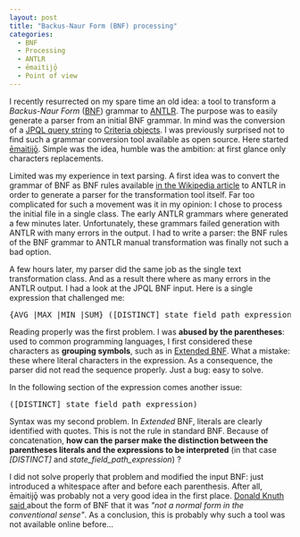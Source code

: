 ```yaml
---
layout: post 
title: "Backus-Naur Form (BNF) processing"
categories:
  - BNF
  - Processing
  - ANTLR
  - ēmaitijǭ
  - Point of view
---
```

<div itemprop="about" itemscope itemtype="http://schema.org/SoftwareApplication">
<p>
I recently resurrected on my spare time an old idea: a tool to transform a <em>Backus-Naur Form</em> (<a href="http://en.wikipedia.org/wiki/Backus%E2%80%93Naur_Form">BNF</a>) grammar to <a href="http://www.antlr.org/">ANTLR</a>. The purpose was to easily generate a parser from an initial BNF grammar. In mind was the conversion of a <a title="This link shows the initial BNF" href="http://docs.oracle.com/javaee/6/tutorial/doc/bnbuf.html">JPQL query string</a> to <a href="http://docs.oracle.com/javaee/6/tutorial/doc/gjitv.html">Criteria objects</a>. I was previously surprised not to find such a grammar conversion tool available as open source. Here started <a itemprop="url" href="https://github.com/bdulac/emaitijo/">ēmaitijǭ</a>. Simple was the idea, humble was the ambition: at first glance only characters replacements.
</p>
<p>
Limited was my experience in text parsing. A first idea was to convert the grammar of BNF as BNF rules available <a href="http://en.wikipedia.org/wiki/Backus%E2%80%93Naur_Form#Further_examples">in the Wikipedia article</a> to ANTLR in order to generate a parser for the transformation tool itself. Far too complicated for such a movement was it in my opinion: I chose to process the initial file in a single class. The early ANTLR grammars where generated a few minutes later. Unfortunately, these grammars failed generation with ANTLR with many errors in the output. I had to write a parser: the BNF rules of the BNF grammar to ANTLR manual transformation was finally not such a bad option. 
</p>
<p>
A few hours later, my parser did the same job as the single text transformation class. And as a result there where as many errors in the ANTLR output. I had a look at the JPQL BNF input. Here is a single expression that challenged me:
</p>
<pre>{AVG |MAX |MIN |SUM} ([DISTINCT] state_field_path_expression) | COUNT ([DISTINCT] identification_variable | state_field_path_expression | single_valued_association_path_expression)
</pre>
<p>
Reading properly was the first problem. I was <b>abused by the parentheses</b>: used to common programming languages, I first considered these characters as <b>grouping symbols</b>, such as in <a href="http://en.wikipedia.org/wiki/Extended_Backus%E2%80%93Naur_Form">Extended BNF</a>. What a mistake: these where literal characters in the expression. As a consequence, the parser did not read the sequence properly. Just a bug: easy to solve.
</p>
<p>
In the following section of the expression comes another issue:
</p>
<pre>([DISTINCT] state_field_path_expression)</pre>
<p>Syntax was my second problem. In <em>Extended</em> BNF, literals are clearly identified with quotes. This is not the rule in standard BNF. Because of concatenation, <b>how can the parser make the distinction between the parentheses literals and the expressions to be interpreted</b> (in that case <em>[DISTINCT]</em> and <em>state_field_path_expression</em>) ?
</p>
<p>
I did not solve properly that problem and modified the input BNF: just introduced a whitespace after and before each parenthesis. After all, ēmaitijǭ was probably not a very good idea in the first place. 
<span itemscope itemtype="http://schema.org/ScholarlyArticle">
  <span itemprop="author" itemscope itemtype="http://schema.org/Person">
    <a href="http://en.wikipedia.org/wiki/Donald_Knuth">Donald Knuth</a>
    <link itemprop="sameAs" href="http://en.wikipedia.org/wiki/Donald_Knuth"></link>
    <meta itemprop="givenName" content="Donald" />
    <meta itemprop="familyName" content="Knuth" />
  </span>
  <link itemprop="href="http://dx.doi.org/10.1145/355588.365140"></link>
  <a href="http://dx.doi.org/10.1145/355588.365140">
    said 
  </a>
</span>
about the form of BNF that it was <em> "not a normal form in the conventional sense"</em>. As a conclusion, this is probably why such a tool was not available online before... 
</p>
</div>